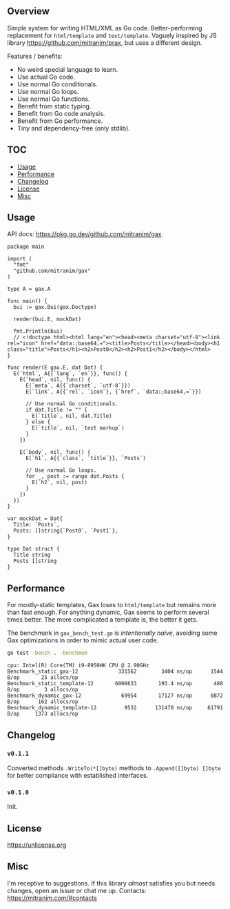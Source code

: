 ## Overview

Simple system for writing HTML/XML as Go code. Better-performing replacement for `html/template` and `text/template`. Vaguely inspired by JS library https://github.com/mitranim/prax, but uses a different design.

Features / benefits:

  * No weird special language to learn.
  * Use actual Go code.
  * Use normal Go conditionals.
  * Use normal Go loops.
  * Use normal Go functions.
  * Benefit from static typing.
  * Benefit from Go code analysis.
  * Benefit from Go performance.
  * Tiny and dependency-free (only stdlib).

## TOC

* [Usage](#usage)
* [Performance](#performance)
* [Changelog](#changelog)
* [License](#license)
* [Misc](#misc)

## Usage

API docs: https://pkg.go.dev/github.com/mitranim/gax.

```golang
package main

import (
  "fmt"
  "github.com/mitranim/gax"
)

type A = gax.A

func main() {
  bui := gax.Bui(gax.Doctype)

  render(bui.E, mockDat)

  fmt.Println(bui)
  // <!doctype html><html lang="en"><head><meta charset="utf-8"><link rel="icon" href="data:;base64,="><title>Posts</title></head><body><h1 class="title">Posts</h1><h2>Post0</h2><h2>Post1</h2></body></html>
}

func render(E gax.E, dat Dat) {
  E(`html`, A{{`lang`, `en`}}, func() {
    E(`head`, nil, func() {
      E(`meta`, A{{`charset`, `utf-8`}})
      E(`link`, A{{`rel`, `icon`}, {`href`, `data:;base64,=`}})

      // Use normal Go conditionals.
      if dat.Title != "" {
        E(`title`, nil, dat.Title)
      } else {
        E(`title`, nil, `test markup`)
      }
    })

    E(`body`, nil, func() {
      E(`h1`, A{{`class`, `title`}}, `Posts`)

      // Use normal Go loops.
      for _, post := range dat.Posts {
        E(`h2`, nil, post)
      }
    })
  })
}

var mockDat = Dat{
  Title: `Posts`,
  Posts: []string{`Post0`, `Post1`},
}

type Dat struct {
  Title string
  Posts []string
}
```

## Performance

For mostly-static templates, Gax loses to `html/template` but remains more than fast enough. For anything dynamic, Gax seems to perform several times better. The more complicated a template is, the better it gets.

The benchmark in `gax_bench_test.go` is _intentionally naive_, avoiding some Gax optimizations in order to mimic actual user code.

```sh
go test -bench . -benchmem
```

```
cpu: Intel(R) Core(TM) i9-8950HK CPU @ 2.90GHz
Benchmark_static_gax-12             331562        3404 ns/op      1544 B/op       25 allocs/op
Benchmark_static_template-12       6006633       193.4 ns/op       480 B/op        3 allocs/op
Benchmark_dynamic_gax-12             69954       17127 ns/op      8872 B/op      162 allocs/op
Benchmark_dynamic_template-12         9532      131470 ns/op     61791 B/op     1373 allocs/op
```

## Changelog

### `v0.1.1`

Converted methods `.WriteTo(*[]byte)` methods to `.Append([]byte) []byte` for better compliance with established interfaces.

### `v0.1.0`

Init.

## License

https://unlicense.org

## Misc

I'm receptive to suggestions. If this library _almost_ satisfies you but needs changes, open an issue or chat me up. Contacts: https://mitranim.com/#contacts
